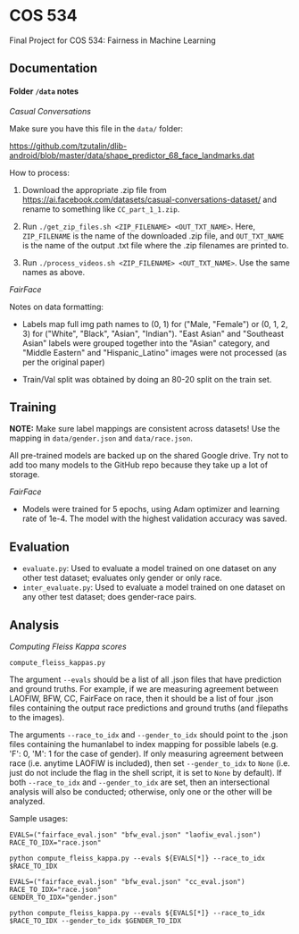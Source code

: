 # COS 534
Final Project for COS 534: Fairness in Machine Learning

## Documentation

#### Folder `/data` notes

*Casual Conversations*

Make sure you have this file in the `data/` folder: 

https://github.com/tzutalin/dlib-android/blob/master/data/shape_predictor_68_face_landmarks.dat

How to process:

1. Download the appropriate .zip file from https://ai.facebook.com/datasets/casual-conversations-dataset/ and rename to something like `CC_part_1_1.zip`.

2. Run `./get_zip_files.sh <ZIP_FILENAME> <OUT_TXT_NAME>`. Here, `ZIP_FILENAME` is the name of the downloaded .zip file, and `OUT_TXT_NAME` is the name of the output .txt file where the .zip filenames are printed to.

3. Run `./process_videos.sh <ZIP_FILENAME> <OUT_TXT_NAME>`. Use the same names as above.

*FairFace*

Notes on data formatting:

- Labels map full img path names to (0, 1) for ("Male, "Female") or (0, 1, 2, 3) for ("White", "Black", "Asian", "Indian"). "East Asian" and "Southeast Asian" labels were grouped together into the "Asian" category, and "Middle Eastern" and "Hispanic\_Latino" images were not processed (as per the original paper)

- Train/Val split was obtained by doing an 80-20 split on the train set.

## Training

**NOTE:** Make sure label mappings are consistent across datasets! Use the mapping in `data/gender.json` and `data/race.json`.

All pre-trained models are backed up on the shared Google drive. Try not to add too many models to the GitHub repo because they take up a lot of storage.

*FairFace*

- Models were trained for 5 epochs, using Adam optimizer and learning rate of 1e-4. The model with the highest validation accuracy was saved.

## Evaluation

- `evaluate.py`: Used to evaluate a model trained on one dataset on any other test dataset; evaluates only gender or only race.
- `inter_evaluate.py`: Used to evaluate a model trained on one dataset on any other test dataset; does gender-race pairs.

## Analysis

*Computing Fleiss Kappa scores*

`compute_fleiss_kappas.py`

The argument `--evals` should be a list of all .json files that have prediction and ground truths. For example, if we are measuring agreement between LAOFIW, BFW, CC, FairFace on race, then it should be a list of four .json files containing the output race predictions and ground truths (and filepaths to the images).

The arguments `--race_to_idx` and `--gender_to_idx` should point to the .json files containing the humanlabel to index mapping for possible labels (e.g. 'F': 0, 'M': 1 for the case of gender). If only measuring agreement between race (i.e. anytime LAOFIW is included), then set `--gender_to_idx` to `None` (i.e. just do not include the flag in the shell script, it is set to `None` by default). If both `--race_to_idx` and `--gender_to_idx` are set, then an intersectional analysis will also be conducted; otherwise, only one or the other will be analyzed.

Sample usages:

```
EVALS=("fairface_eval.json" "bfw_eval.json" "laofiw_eval.json")
RACE_TO_IDX="race.json"

python compute_fleiss_kappa.py --evals ${EVALS[*]} --race_to_idx $RACE_TO_IDX
```


```
EVALS=("fairface_eval.json" "bfw_eval.json" "cc_eval.json")
RACE_TO_IDX="race.json"
GENDER_TO_IDX="gender.json"

python compute_fleiss_kappa.py --evals ${EVALS[*]} --race_to_idx $RACE_TO_IDX --gender_to_idx $GENDER_TO_IDX
```
